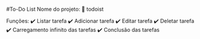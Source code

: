 #To-Do List 
Nome do projeto: 
🚀 todoist

Funções: 
✔️ Listar tarefa
✔️ Adicionar tarefa
✔️ Editar tarefa
✔️ Deletar tarefa
✔️ Carregamento infinito das tarefas
✔️ Conclusão das tarefas 